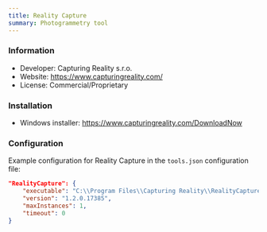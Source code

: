 ```yaml
---
title: Reality Capture
summary: Photogrammetry tool
---
```


### Information

- Developer: Capturing Reality s.r.o.
- Website: https://www.capturingreality.com/
- License: Commercial/Proprietary

### Installation

- Windows installer: https://www.capturingreality.com/DownloadNow

### Configuration

Example configuration for Reality Capture in the `tools.json` configuration file:

```json
"RealityCapture": {
    "executable": "C:\\Program Files\\Capturing Reality\\RealityCapture\\RealityCapture.exe",
    "version": "1.2.0.17385",
    "maxInstances": 1,
    "timeout": 0
}
```